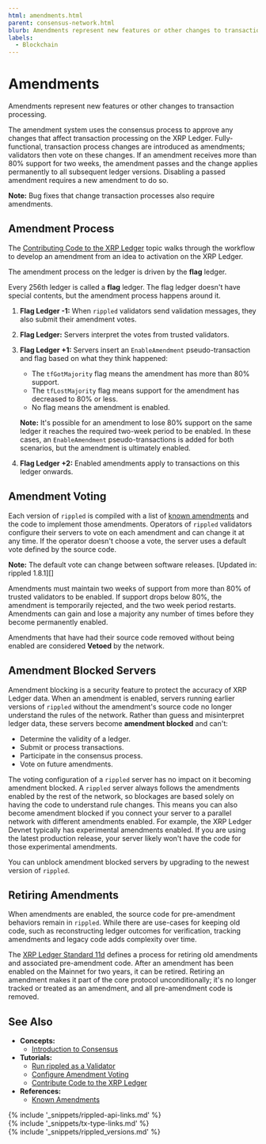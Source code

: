 ```yaml
---
html: amendments.html
parent: consensus-network.html
blurb: Amendments represent new features or other changes to transaction processing. Validators coordinate through consensus to apply these upgrades to the XRP Ledger in an orderly fashion.
labels:
  - Blockchain
---
```

# Amendments

Amendments represent new features or other changes to transaction processing. 

The amendment system uses the consensus process to approve any changes that affect transaction processing on the XRP Ledger. Fully-functional, transaction process changes are introduced as amendments; validators then vote on these changes. If an amendment receives more than 80% support for two weeks, the amendment passes and the change applies permanently to all subsequent ledger versions. Disabling a passed amendment requires a new amendment to do so.

**Note:** Bug fixes that change transaction processes also require amendments.

<!-- TODO: Move this to an amendment tutorial.
Every amendment has a unique identifying hex value and a short name. The short name is for readability only; servers can use different names to describe the same amendement ID, and the names aren't guaranteed to be unique. The amendment ID should be the SHA-512Half hash of the amendment's short name.
-->

## Amendment Process

The [Contributing Code to the XRP Ledger](contribute-code-flow.html) topic walks through the workflow to develop an amendment from an idea to activation on the XRP Ledger.

The amendment process on the ledger is driven by the **flag** ledger. 

Every 256th ledger is called a **flag** ledger. The flag ledger doesn't have special contents, but the amendment process happens around it.

1. **Flag Ledger -1:** When `rippled` validators send validation messages, they also submit their amendment votes.
2. **Flag Ledger:** Servers interpret the votes from trusted validators.
3. **Flag Ledger +1:** Servers insert an `EnableAmendment` pseudo-transaction and flag based on what they think happened:
    * The `tfGotMajority` flag means the amendment has more than 80% support.
    * The `tfLostMajority` flag means support for the amendment has decreased to 80% or less.
    * No flag means the amendment is enabled.

    **Note:** It's possible for an amendment to lose 80% support on the same ledger it reaches the required two-week period to be enabled. In these cases, an `EnableAmendment` pseudo-transactions is added for both scenarios, but the amendment is ultimately enabled. 

4. **Flag Ledger +2:** Enabled amendments apply to transactions on this ledger onwards.


## Amendment Voting

Each version of `rippled` is compiled with a list of [known amendments](known-amendments.html) and the code to implement those amendments. Operators of `rippled` validators configure their servers to vote on each amendment and can change it at any time. If the operator doesn't choose a vote, the server uses a default vote defined by the source code.

**Note:** The default vote can change between software releases. [Updated in: rippled 1.8.1][]

Amendments must maintain two weeks of support from more than 80% of trusted validators to be enabled. If support drops below 80%, the amendment is temporarily rejected, and the two week period restarts. Amendments can gain and lose a majority any number of times before they become permanently enabled.

Amendments that have had their source code removed without being enabled are considered **Vetoed** by the network.


## Amendment Blocked Servers
<a id="amendment-blocked"></a>

Amendment blocking is a security feature to protect the accuracy of XRP Ledger data. When an amendment is enabled, servers running earlier versions of `rippled` without the amendment's source code no longer understand the rules of the network. Rather than guess and misinterpret ledger data, these servers become **amendment blocked** and can't:

* Determine the validity of a ledger.
* Submit or process transactions.
* Participate in the consensus process.
* Vote on future amendments.

The voting configuration of a `rippled` server has no impact on it becoming amendment blocked. A `rippled` server always follows the amendments enabled by the rest of the network, so blockages are based solely on having the code to understand rule changes. This means you can also become amendment blocked if you connect your server to a parallel network with different amendments enabled. For example, the XRP Ledger Devnet typically has experimental amendments enabled. If you are using the latest production release, your server likely won't have the code for those experimental amendments.

You can unblock amendment blocked servers by upgrading to the newest version of `rippled`.


## Retiring Amendments

When amendments are enabled, the source code for pre-amendment behaviors remain in `rippled`. While there are use-cases for keeping old code, such as reconstructing ledger outcomes for verification, tracking amendments and legacy code adds complexity over time.

The [XRP Ledger Standard 11d](https://github.com/XRPLF/XRPL-Standards/discussions/19) defines a process for retiring old amendments and associated pre-amendment code. After an amendment has been enabled on the Mainnet for two years, it can be retired. Retiring an amendment makes it part of the core protocol unconditionally; it's no longer tracked or treated as an amendment, and all pre-amendment code is removed.


## See Also

- **Concepts:**
    - [Introduction to Consensus](intro-to-consensus.html)
- **Tutorials:**
    - [Run rippled as a Validator](run-rippled-as-a-validator.html)
    - [Configure Amendment Voting](configure-amendment-voting.html)
    - [Contribute Code to the XRP Ledger](contribute-code-flow.html)
- **References:**
    - [Known Amendments](known-amendments.html)


<!--{# common link defs #}-->
{% include '_snippets/rippled-api-links.md' %}			
{% include '_snippets/tx-type-links.md' %}			
{% include '_snippets/rippled_versions.md' %}
